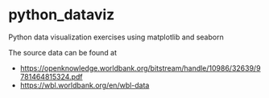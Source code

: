 # python_dataviz
Python data visualization exercises using matplotlib and seaborn

The source data can be found at 
 * https://openknowledge.worldbank.org/bitstream/handle/10986/32639/9781464815324.pdf
 * https://wbl.worldbank.org/en/wbl-data
